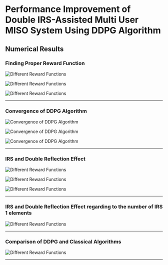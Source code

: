 # Performance Improvement of Double IRS-Assisted Multi User MISO System Using DDPG Algorithm

## Numerical Results

### Finding Proper Reward Function

<img
  src="./results/all_sumrate.svg"
  alt="Different Reward Functions"
  title="Finding Proper Reward Function"
  style="location: center">

<img
    src="./results/all_u1_rate.svg"
    alt="Different Reward Functions"
    title="Finding Proper Reward Function"
    style="location: center">

<img
    src="./results/all_u2_rate.svg"
    alt="Different Reward Functions"
    title="Finding Proper Reward Function"
    style="location: center">

---

### Convergence of DDPG Algorithm

<img
  src="./results/main_sumrate.svg"
  alt="Convergence of DDPG Algorithm"
  title="Convergence of DDPG Algorithm"
  style="location: center">

<img
    src="./results/main_u1_rate.svg"
    alt="Convergence of DDPG Algorithm"
    title="Convergence of DDPG Algorithm"
    style="location: center">

<img
    src="./results/main_u2_rate.svg"
    alt="Convergence of DDPG Algorithm"
    title="Convergence of DDPG Algorithm"
    style="location: center">

---

### IRS and Double Reflection Effect

<img
  src="./results/all_sumrate1.svg"
  alt="Different Reward Functions"
  title="Finding Proper Reward Function"
  style="location: center">

<img
    src="./results/all_u1_rate1.svg"
    alt="Different Reward Functions"
    title="Finding Proper Reward Function"
    style="location: center">

<img
    src="./results/all_u2_rate1.svg"
    alt="Different Reward Functions"
    title="Finding Proper Reward Function"
    style="location: center">

---

### IRS and Double Reflection Effect regarding to the number of IRS 1 elements

<img
  src="./results/inner_compare_sumrate.svg"
  alt="Different Reward Functions"
  title="Finding Proper Reward Function"
  style="location: center">

---

### Comparison of DDPG and Classical Algorithms

<img
  src="./results/Final_Comparison.png"
  alt="Different Reward Functions"
  title="Finding Proper Reward Function"
  style="location: center">

---

